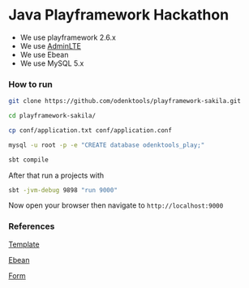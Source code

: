 # Java Playframework Hackathon

* We use playframework 2.6.x
* We use [AdminLTE](https://adminlte.io/)
* We use Ebean
* We use MySQL 5.x

### How to run

```bash
git clone https://github.com/odenktools/playframework-sakila.git

cd playframework-sakila/

cp conf/application.txt conf/application.conf

mysql -u root -p -e "CREATE database odenktools_play;"

sbt compile
```

After that run a projects with

```bash
sbt -jvm-debug 9898 "run 9000"
```

Now open your browser then navigate to ```http://localhost:9000```

### References

[Template](https://www.playframework.com/documentation/2.6.x/JavaTemplates)

[Ebean](https://www.playframework.com/documentation/2.6.x/JavaEbean)

[Form](https://www.playframework.com/documentation/2.6.x/JavaForms)